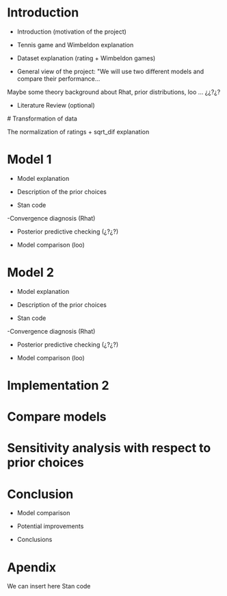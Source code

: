 # Introduction 

- Introduction (motivation of the project)

- Tennis game and Wimbeldon explanation

- Dataset explanation (rating + Wimbeldon games)

- General view of the project:  "We will use two different models and compare their performance...

Maybe some theory background about Rhat, prior distributions, loo ... ¿¿?¿?

- Literature Review (optional)


# Transformation of data

The normalization of ratings + sqrt_dif explanation 


# Model 1

- Model explanation

- Description of the prior choices

- Stan code

-Convergence diagnosis (Rhat)

- Posterior predictive checking (¿?¿?)

- Model comparison (loo)


# Model 2 

- Model explanation

- Description of the prior choices

- Stan code

-Convergence diagnosis (Rhat)

- Posterior predictive checking (¿?¿?)

- Model comparison (loo)

# Implementation 2

# Compare models

# Sensitivity analysis with respect to prior choices

# Conclusion

- Model comparison

- Potential improvements

- Conclusions




# Apendix

We can insert here Stan code
